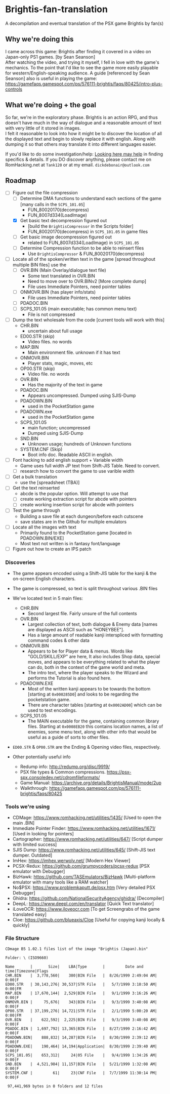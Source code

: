 # Brightis-fan-translation
A decompilation and eventual translation of the PSX game Brightis by fan(s)

## Why we're doing this
I came across this game: Brightis after finding it covered in a video on Japan-only PS1 games. [by Sean Seanson]  
After watching the video, and trying it myself, I fell in love with the game's mechanics. To the point that I'd like to see the game more easily playable for western/English-speaking audience. 
A guide [referenced by Sean Seanson] also is useful in playing the game: https://gamefaqs.gamespot.com/ps/576111-brightis/faqs/80425/intro-plus-controls

## What we're doing + the goal
So far, we're in the exploratory phase. Brightis is an action RPG, and thus doesn't have much in the way of dialogue and a reasonable amount of text with very little of it stored in images.  
I felt it reasonable to look into how it might be to discover the location of all the displayed text and begin to slowly replace it with english. Along with dumping it so that others may translate it into different languages easier.

If you'd like to do some investigation/help: [Looking here may help](https://github.com/Dickdebonair/Brightis-fan-translation/blob/main/Ram%20Discoveries.md) in finding specifics & details. 
If you DO discover anything, please contact me on RomHacking.net at `Tank120` or at my email. `dickdebonair@outlook.com`

## Roadmap
- [ ] Figure out the file compression 
	- [ ] Determine DMA functions to understand each sections of the game [many calls in the `SCPS_101.05`]
		- FUN_80020170(decompress) 
		- FUN_8007d334(LoadImage)
	- [x] Get basic text decompression figured out  
		- [build the `BrightisCompressor` in the Scripts folder]
		- FUN_80020170(decompress) in `SCPS_101.05` in game files
	- [ ] Get basic image decompression figured out  
		- related to FUN_8007d334(LoadImage) in `SCPS_101.05`
	- [ ] Determine Compression function to be able to reinsert files
		- Use `BrightisCompressor` & FUN_80020170(decompress)
- [ ] Locate all of the spoken/written text in the game [spread throughout multiple BIN files] use the
	- [ ] OVR.BIN (Main Overlay/dialogue text file)
		- Some text translated in OVR.BIN 
		- Need to move over to OVR.BINv2 [More complete dump]
		- File uses Immediate Pointers, need pointer tables
	- [ ] ONMOVR.BIN (has player info/stats)
		- File uses Immediate Pointers, need pointer tables
	- [ ] PDADOC.BIN 
	- [ ] SCPS_101.05 (main executable; has common menu text)
		- File is not compressed
- [ ] Dump the text wholesale from the code [current tools will work with this]
	- CHR.BIN
		- uncertain about full usage 
	- ED00.STR (skip)
		- Video files. no words
	- MAP.BIN
		- Main environment file. unknown if it has text
	- ONMOVR.BIN
		- Player stats, magic, moves, etc
	- OP00.STR (skip)
		- Video file. no words
	- OVR.BIN
		- Has the majority of the text in game
	- PDADOC.BIN
		- Appears uncompressed. Dumped using SJIS-Dump
	- PDADOWN.BIN
		- used in the PocketStation game
	- PDADOWN.exe
		- used in the PocketStation game
	- SCPS_101.05
		- main function; uncompressed
		- Dumped using SJIS-Dump
	- SND.BIN
		- Unknown usage; hundreds of Unknown functions
	- SYSTEM.CNF (Skip)
		- Boot info doc. Readable ASCII in english. 
- [ ] Font hacking to add english support + Variable width
	- Game uses full width JP text from Shift-JIS Table. Need to convert. 
	- [ ] research how to convert the game to use varible width
- [ ] Get a bulk translation
	- use the [spreadsheet (TBA)]
- [ ] Get the text reinserted
	- abcde is the popular option. Will attempt to use that 
	- [ ] create working extraction script for abcde with pointers
	- [ ] create working insertion script for abcde with pointers
- [ ] Test the game through
	- Building a save file at each dungeon/before each cutscene
	- save states are in the Github for multiple emulators
- [ ] Locate all the images with text
  - Primarily found to the PocketStation game [located in PDADOWN.BIN/EXE]
  - Most text not written is in fantasy font/language
- [ ] Figure out how to create an IPS patch 

### Discoveries
- The game appears encoded using a Shift-JIS table for the kanji & the on-screen English characters.
- The game is compressed, so text is split throughout various .BIN files
- We've located text in 5 main files:
	- CHR.BIN
	  - Second largest file. Fairly unsure of the full contents
  - OVR.BIN
    - Largest collection of text, both dialogue & Enemy data [names are displayed as ASCII such as "HONEYBEE"].
    - Has a large amount of readable kanji interspliced with formatting command codes & other data
  - ONMOVR.BIN
    - Appears to be for Player data & menus. Words like "GOLD/SKILL/EXP" are here, It also includes Shop data, special moves, and appears to be everything related to what the player can do, both in the context of the game world and meta.
    - The intro text, where the player speaks to the Wizard and performs the Tutorial is also found here. 
  - PDADOWN.EXE
    - Most of the written kanji appears to be towards the bottom [starting at `0x000285D0`] and looks to be regarding the pocketstation game.
    - There are character tables [starting at `0x0002AD00`] which can be used to test encodings. 
  - SCPS_101.05
    - The MAIN executable for the game, containing common library files.  Starting at `0x0008EB20` this contains location names, a list of enemies, some menu text, along with other info that would be useful as a guide of sorts to other files. 
- `ED00.STR` & `OP00.STR` are the Ending & Opening video files, respectively.

- Other potentially useful info
  - Redump info: http://redump.org/disc/9919/
  - PSX file types & Common compressions. https://psx-spx.consoledev.net/cdromfileformats/
  - Game Manual: https://archive.org/details/BrightisManual/mode/2up
  - Walkthrough: https://gamefaqs.gamespot.com/ps/576111-brightis/faqs/80425 

### Tools we're using 
- CDMage: https://www.romhacking.net/utilities/1435/ [Used to open the main .BIN]
- Immediate Pointer Finder: https://www.romhacking.net/utilities/1671/ [Used in looking for pointers]
- Cartographer: https://www.romhacking.net/utilities/647/ [Script dumper with limited success]
- SJIS Dump: https://www.romhacking.net/utilities/645/ [Shift-JIS text dumper. Outdated]
- ImHex: https://imhex.werwolv.net/ [Modern Hex Viewer]
- PCSX-Redux: https://github.com/grumpycoders/pcsx-redux [PSX emulator with Debugger]
- BizHawk: https://github.com/TASEmulators/BizHawk [Multi-platform emulator with many tools like a RAM watcher]
- No$PSX: https://www.problemkaputt.de/psx.htm [Very detailed PSX Debugger]
- Ghidra: https://github.com/NationalSecurityAgency/ghidra/ [Decompiler]
- DeepL: https://www.deepl.com/en/translator [Quick Text translator]
- iLoveOCR: https://www.iloveocr.com [To get Screengrabs of the game translated easy]
- Cloe: https://github.com/blueaxis/Cloe [Useful for copying kanji locally & quickly]

### File Structure 
```
CDmage B5 1.02.1 files list of the image "Brightis (Japan).bin"

Folder: \ (ISO9660)

Name       |       Size|    LBA|Type       |         Date and time|Timezone|Flags
CHR.BIN    |  3,778,560|    380|BIN File   |  8/26/1999 2:49:04 AM|    0:00|F
ED00.STR   | 30,143,276| 30,537|STR File   |   5/7/1999 3:10:50 AM|    0:00|FM
MAP.BIN    | 17,670,144|  2,529|BIN File   |   9/1/1999 3:16:26 AM|    0:00|F
ONMOVR.BIN |     75,676|    343|BIN File   |   9/3/1999 3:40:08 AM|    0:00|F
OP00.STR   | 37,199,276| 14,721|STR File   |   2/1/1999 5:00:20 AM|    0:00|FM
OVR.BIN    |    622,592|  2,225|BIN File   |   9/3/1999 3:40:08 AM|    0:00|F
PDADOC.BIN |  1,697,792| 13,365|BIN File   |  8/27/1999 2:16:42 AM|    0:00|F
PDADOWN.BIN|    888,832| 14,287|BIN File   |  8/30/1999 2:39:12 AM|    0:00|F
PDADOWN.EXE|    190,464| 14,194|Application|  8/30/1999 2:39:40 AM|    0:00|F
SCPS_101.05|    653,312|     24|05 File    |   9/4/1999 1:34:26 AM|    0:00|F
SND.BIN    |  4,521,984| 11,157|BIN File   |  5/21/1999 1:32:08 AM|    0:00|F
SYSTEM.CNF |         61|     23|CNF File   |  7/7/1999 11:30:14 PM|    0:00|F

 97,441,969 bytes in 0 folders and 12 files
 ```
